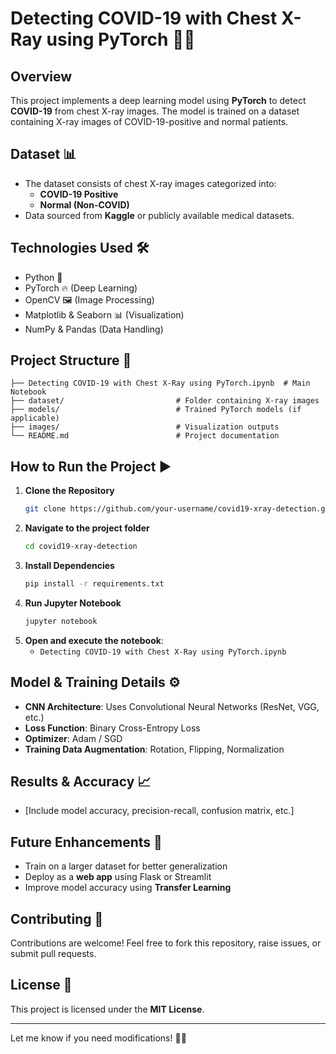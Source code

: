 # **Detecting COVID-19 with Chest X-Ray using PyTorch** 🦠📸  

## **Overview**  
This project implements a deep learning model using **PyTorch** to detect **COVID-19** from chest X-ray images. The model is trained on a dataset containing X-ray images of COVID-19-positive and normal patients.  

## **Dataset** 📊  
- The dataset consists of chest X-ray images categorized into:  
  - **COVID-19 Positive**  
  - **Normal (Non-COVID)**  
- Data sourced from **Kaggle** or publicly available medical datasets.  

## **Technologies Used** 🛠️  
- Python 🐍  
- PyTorch 🔥 (Deep Learning)  
- OpenCV 🖼 (Image Processing)  
- Matplotlib & Seaborn 📊 (Visualization)  
- NumPy & Pandas (Data Handling)  

## **Project Structure** 📁  
```
├── Detecting COVID-19 with Chest X-Ray using PyTorch.ipynb  # Main Notebook  
├── dataset/                         # Folder containing X-ray images  
├── models/                          # Trained PyTorch models (if applicable)  
├── images/                          # Visualization outputs  
└── README.md                        # Project documentation  
```

## **How to Run the Project** ▶️  
1. **Clone the Repository**  
   ```bash
   git clone https://github.com/your-username/covid19-xray-detection.git  
   ```
2. **Navigate to the project folder**  
   ```bash
   cd covid19-xray-detection  
   ```
3. **Install Dependencies**  
   ```bash
   pip install -r requirements.txt  
   ```
4. **Run Jupyter Notebook**  
   ```bash
   jupyter notebook  
   ```
5. **Open and execute the notebook**:  
   - `Detecting COVID-19 with Chest X-Ray using PyTorch.ipynb`  

## **Model & Training Details** ⚙️  
- **CNN Architecture**: Uses Convolutional Neural Networks (ResNet, VGG, etc.)  
- **Loss Function**: Binary Cross-Entropy Loss  
- **Optimizer**: Adam / SGD  
- **Training Data Augmentation**: Rotation, Flipping, Normalization  

## **Results & Accuracy** 📈  
- [Include model accuracy, precision-recall, confusion matrix, etc.]  

## **Future Enhancements** 🚀  
- Train on a larger dataset for better generalization  
- Deploy as a **web app** using Flask or Streamlit  
- Improve model accuracy using **Transfer Learning**  

## **Contributing** 🤝  
Contributions are welcome! Feel free to fork this repository, raise issues, or submit pull requests.  

## **License** 📜  
This project is licensed under the **MIT License**.  

---

Let me know if you need modifications! 🚀😊
